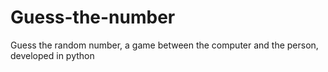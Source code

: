 # Guess-the-number
Guess the random number, a game between the computer and the person, developed in python
